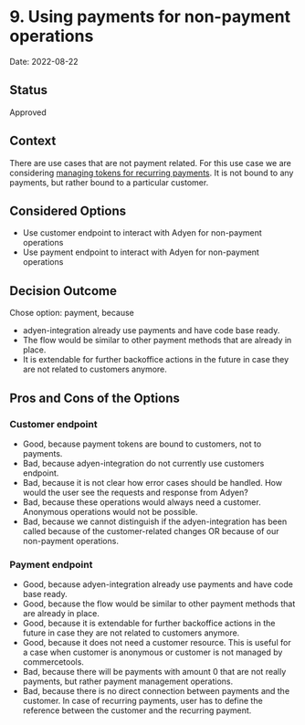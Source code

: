 # 9. Using payments for non-payment operations

Date: 2022-08-22

## Status

Approved

## Context

There are use cases that are not payment related. For this use case we are considering [managing tokens for recurring payments](https://docs.adyen.com/online-payments/tokenization/managing-tokens). It is not bound to any payments, but rather bound to a particular customer.

## Considered Options
- Use customer endpoint to interact with Adyen for non-payment operations 
- Use payment endpoint to interact with Adyen for non-payment operations

## Decision Outcome
Chose option: payment, because
- adyen-integration already use payments and have code base ready.
- The flow would be similar to other payment methods that are already in place.
- It is extendable for further backoffice actions in the future in case they are not related to customers anymore.

## Pros and Cons of the Options
### Customer endpoint
- Good, because payment tokens are bound to customers, not to payments.
- Bad, because adyen-integration do not currently use customers endpoint.
- Bad, because it is not clear how error cases should be handled. How would the user see the requests and response from Adyen?
- Bad, because these operations would always need a customer. Anonymous operations would not be possible.
- Bad, because we cannot distinguish if the adyen-integration has been called because of the customer-related changes OR because of our non-payment operations.


### Payment endpoint
- Good, because adyen-integration already use payments and have code base ready.
- Good, because the flow would be similar to other payment methods that are already in place.
- Good, because it is extendable for further backoffice actions in the future in case they are not related to customers anymore.
- Good, because it does not need a customer resource. This is useful for a case when customer is anonymous or customer is not managed by commercetools. 
- Bad, because there will be payments with amount 0 that are not really payments, but rather payment management operations.
- Bad, because there is no direct connection between payments and the customer. In case of recurring payments, user has to define the reference between the customer and the recurring payment.
